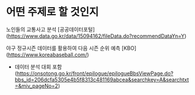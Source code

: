 
# 어떤 주제로 할 것인지

노인들의 교통사고 분석
   [공공데이터포털] (https://www.data.go.kr/data/15094162/fileData.do?recommendDataYn=Y)

야구 정규시즌 데이터를 활용하여 다음 시즌 순위 예측
   [KBO] (https://www.koreabaseball.com/)


+ 데이터 분석 대회 포함 (https://onsotong.go.kr/front/epilogue/epilogueBbsViewPage.do?bbs_id=206dcfa5305e4b5f8313c481169abcea&searchkey=A&searchtxt=&miv_pageNo=2)